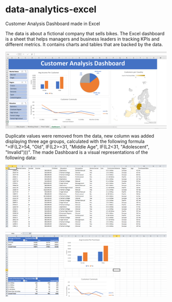 # data-analytics-excel
Customer Analysis Dashboard made in Excel

The data is about a fictional company that sells bikes. The Excel dashboard is a sheet that helps managers and business leaders in tracking KPIs and different metrics. It contains charts and tables that are backed by the data. 


<p align="center">
<img align="center" src="https://github.com/PmnAngelov/customer-analysis-excel/blob/main/imgs/Dashboard.PNG" />
</p>

Duplicate values were removed from the data, new column was added displaying three age groups, calculated with the following formula "=IF(L2>54, "Old", IF(L2>=31, "Middle Age", IF(L2<31, "Adolescent", "Invalid")))". The made Dashboard is a visual representations of the following data:
 
<p align="center">
<img align="center" src="https://github.com/PmnAngelov/customer-analysis-excel/blob/main/imgs/RawData.PNG" />
</p>

<p align="center">
<img align="center" src="https://github.com/PmnAngelov/customer-analysis-excel/blob/main/imgs/PivotTables.PNG" />
</p>



